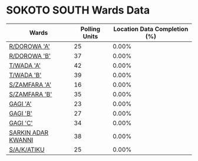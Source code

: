 
# SOKOTO SOUTH Wards Data

| Wards | Polling Units | Location Data Completion (%) |
| ---- | ----- | ------- |
| [R/DOROWA 'A'](./wards/19081-r/dorowa-'a') | 25 | 0.00% |
| [R/DOROWA 'B'](./wards/19082-r/dorowa-'b') | 37 | 0.00% |
| [T/WADA 'A'](./wards/19083-t/wada-'a') | 42 | 0.00% |
| [T/WADA 'B'](./wards/19084-t/wada-'b') | 39 | 0.00% |
| [S/ZAMFARA 'A'](./wards/19085-s/zamfara-'a') | 16 | 0.00% |
| [S/ZAMFARA 'B'](./wards/19086-s/zamfara-'b') | 35 | 0.00% |
| [GAGI 'A'](./wards/19087-gagi-'a') | 23 | 0.00% |
| [GAGI 'B'](./wards/19088-gagi-'b') | 27 | 0.00% |
| [GAGI 'C'](./wards/19089-gagi-'c') | 34 | 0.00% |
| [SARKIN ADAR KWANNI](./wards/19090-sarkin-adar-kwanni) | 38 | 0.00% |
| [S/A/K/ATIKU](./wards/19091-s/a/k/atiku) | 25 | 0.00% |




